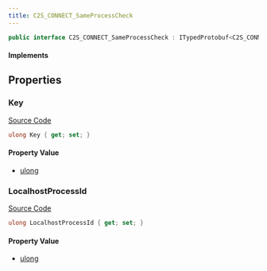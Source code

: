 ```yaml
---
title: C2S_CONNECT_SameProcessCheck
---
```


```csharp
public interface C2S_CONNECT_SameProcessCheck : ITypedProtobuf<C2S_CONNECT_SameProcessCheck>, INativeHandle
```

#### Implements

## Properties

### Key

[Source Code](https://github.com/swiftly-solution/swiftlys2/blob/beta/managed/src/SwiftlyS2.Generated/Protobufs/Interfaces/C2S_CONNECT_SameProcessCheck.cs#L16)

```csharp
ulong Key { get; set; }
```

#### Property Value

- [ulong](https://learn.microsoft.com/dotnet/api/system.uint64)

### LocalhostProcessId

[Source Code](https://github.com/swiftly-solution/swiftlys2/blob/beta/managed/src/SwiftlyS2.Generated/Protobufs/Interfaces/C2S_CONNECT_SameProcessCheck.cs#L13)

```csharp
ulong LocalhostProcessId { get; set; }
```

#### Property Value

- [ulong](https://learn.microsoft.com/dotnet/api/system.uint64)

